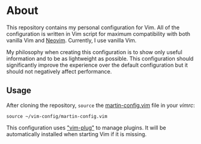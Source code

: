 # About
This repository contains my personal configuration for Vim. All of the configuration is written in Vim script for
maximum compatibility with both vanilla Vim and [Neovim](https://neovim.io/). Currently, I use vanilla Vim.

My philosophy when creating this configuration is to show only useful information and to be as lightweight as possible.
This configuration should significantly improve the experience over the default configuration but it should not
negatively affect performance.

## Usage
After cloning the repository, `source` the [martin-config.vim](martin-config.vim) file in your *vimrc*:

```
source ~/vim-config/martin-config.vim
```

This configuration uses ["vim-plug"](https://github.com/junegunn/vim-plug) to manage plugins. It will be automatically
installed when starting Vim if it is missing.
